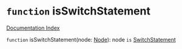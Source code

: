 # `function` isSwitchStatement

[Documentation Index](../README.md)

`function` isSwitchStatement(node: [Node](../interface.Node/README.md)): node `is` [SwitchStatement](../interface.SwitchStatement/README.md)